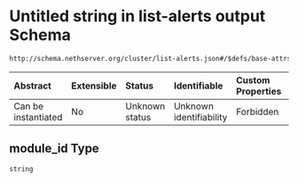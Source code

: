 # Untitled string in list-alerts output Schema

```txt
http://schema.nethserver.org/cluster/list-alerts.json#/$defs/base-attrs/oneOf/0/properties/module_id
```



| Abstract            | Extensible | Status         | Identifiable            | Custom Properties | Additional Properties | Access Restrictions | Defined In                                                            |
| :------------------ | :--------- | :------------- | :---------------------- | :---------------- | :-------------------- | :------------------ | :-------------------------------------------------------------------- |
| Can be instantiated | No         | Unknown status | Unknown identifiability | Forbidden         | Allowed               | none                | [list-alerts.json\*](cluster/list-alerts.json "open original schema") |

## module\_id Type

`string`
